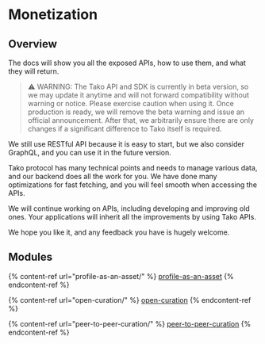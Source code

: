 # Monetization

## Overview

The docs will show you all the exposed APIs, how to use them, and what they will return.&#x20;

> ⚠️ WARNING: The Tako API and SDK is currently in beta version, so we may update it anytime and will not forward compatibility without warning or notice. Please exercise caution when using it. Once production is ready, we will remove the beta warning and issue an official announcement. After that, we arbitrarily ensure there are only changes if a significant difference to Tako itself is required.

We still use RESTful API because it is easy to start, but we also consider GraphQL, and you can use it in the future version.

Tako protocol has many technical points and needs to manage various data, and our backend does all the work for you. We have done many optimizations for fast fetching, and you will feel smooth when accessing the APIs.

We will continue working on APIs, including developing and improving old ones. Your applications will inherit all the improvements by using Tako APIs.

We hope you like it, and any feedback you have is hugely welcome.

## Modules

{% content-ref url="profile-as-an-asset/" %}
[profile-as-an-asset](profile-as-an-asset/)
{% endcontent-ref %}

{% content-ref url="open-curation/" %}
[open-curation](open-curation/)
{% endcontent-ref %}

{% content-ref url="peer-to-peer-curation/" %}
[peer-to-peer-curation](peer-to-peer-curation/)
{% endcontent-ref %}

